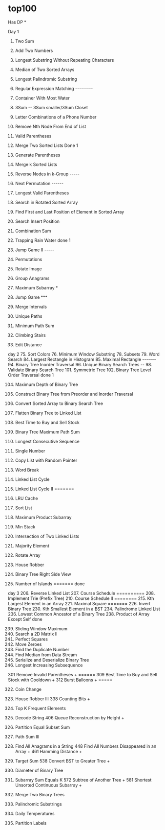 # top100

Has DP *

Day 1
1. Two Sum
2. Add Two Numbers
3. Longest Substring Without Repeating Characters
4. Median of Two Sorted Arrays
5. Longest Palindromic Substring
10. Regular Expression Matching  ---------
11. Container With Most Water
15. 3Sum -- 3Sum smaller/3Sum Closet
17. Letter Combinations of a Phone Number
19. Remove Nth Node From End of List
20. Valid Parentheses
21. Merge Two Sorted Lists
Done 1

22. Generate Parentheses
23. Merge k Sorted Lists
25. Reverse Nodes in k-Group -----
31. Next Permutation  ------
32. Longest Valid Parentheses
33. Search in Rotated Sorted Array
34. Find First and Last Position of Element in Sorted Array
35. Search Insert Position
39. Combination Sum
42. Trapping Rain Water
done 1

45. Jump Game II -----
46. Permutations
48. Rotate Image
49. Group Anagrams
53. Maximum Subarray *
55. Jump Game ***
56. Merge Intervals
62. Unique Paths
64. Minimum Path Sum
70. Climbing Stairs
72. Edit Distance

day 2
75. Sort Colors
76. Minimum Window Substring
78. Subsets
79. Word Search
84. Largest Rectangle in Histogram
85. Maximal Rectangle   -------
94. Binary Tree Inorder Traversal
96. Unique Binary Search Trees --
98. Validate Binary Search Tree
101. Symmetric Tree
102. Binary Tree Level Order Traversal
done 1

104. Maximum Depth of Binary Tree
105. Construct Binary Tree from Preorder and Inorder Traversal
108. Convert Sorted Array to Binary Search Tree
114. Flatten Binary Tree to Linked List
121. Best Time to Buy and Sell Stock
124. Binary Tree Maximum Path Sum
128. Longest Consecutive Sequence
136. Single Number
138. Copy List with Random Pointer
139. Word Break
141. Linked List Cycle
142. Linked List Cycle II
=======

146. LRU Cache
148. Sort List
152. Maximum Product Subarray
155. Min Stack
160. Intersection of Two Linked Lists
169. Majority Element
189. Rotate Array
198. House Robber
199. Binary Tree Right Side View
200. Number of Islands
=======
done


day 3
206. Reverse Linked List
207. Course Schedule  ==========
208. Implement Trie (Prefix Tree)
210. Course Schedule II ========
215. Kth Largest Element in an Array
221. Maximal Square =======
226. Invert Binary Tree
230. Kth Smallest Element in a BST
234. Palindrome Linked List
236. Lowest Common Ancestor of a Binary Tree
238. Product of Array Except Self
done

239. Sliding Window Maximum
240. Search a 2D Matrix II
279. Perfect Squares
283. Move Zeroes
287. Find the Duplicate Number
295. Find Median from Data Stream
297. Serialize and Deserialize Binary Tree
300. Longest Increasing Subsequence

301 Remove Invalid Parentheses + ======
309	Best Time to Buy and Sell Stock with Cooldown +
312	Burst Balloons + =====

322. Coin Change
337. House Robber III
338 Counting Bits +
347. Top K Frequent Elements

394. Decode String
406	Queue Reconstruction by Height +
416. Partition Equal Subset Sum
437. Path Sum III
438. Find All Anagrams in a String
448	Find All Numbers Disappeared in an Array +
461	Hamming Distance +
494. Target Sum
538	Convert BST to Greater Tree +
543. Diameter of Binary Tree
560. Subarray Sum Equals K
572	Subtree of Another Tree +
581	Shortest Unsorted Continuous Subarray +
617. Merge Two Binary Trees
647. Palindromic Substrings
739. Daily Temperatures
763. Partition Labels
